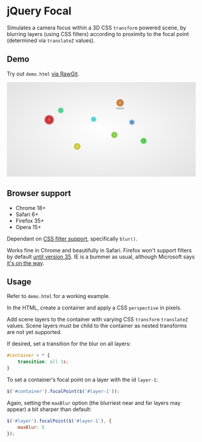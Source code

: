 # jQuery Focal

Simulates a camera focus within a 3D CSS `transform` powered scene, by blurring layers (using CSS filters) according to proximity to the focal point (determined via `translateZ` values).

## Demo

Try out `demo.html` [via RawGit](http://rawgit.com/jaydenseric/Focal/master/demo.html).

<img src="screenshot.png" alt="Screenshot of the jQuery Focal demo in Safari" width="728" />

## Browser support

- Chrome 18+
- Safari 6+
- Firefox 35+
- Opera 15+

Dependant on [CSS filter support](http://caniuse.com/#feat=css-filters), specifically `blur()`.

Works fine in Chrome and beautifully in Safari. Firefox won't support filters by default [until version 35](https://developer.mozilla.org/en-US/docs/Web/CSS/filter#Browser_compatibility). IE is a bummer as usual, although Microsoft says [it's on the way](https://status.modern.ie/filters).

## Usage

Refer to `demo.html` for a working example.

In the HTML, create a container and apply a CSS `perspective` in pixels.

Add scene layers to the container with varying CSS `transform` `translateZ` values. Scene layers must be child to the container as nested transforms are not yet supported.

If desired, set a transition for the blur on all layers:

```css
#container > * {
	transition: all 1s;
}
```

To set a container's focal point on a layer with the id `layer-1`:

```javascript
$('#container').focalPoint($('#layer-1'));
```

Again, setting the `maxBlur` option (the blurriest near and far layers may appear) a bit sharper than default:

```javascript
$('#layer').focalPoint($('#layer-1'), {
	maxBlur: 5
});
```
